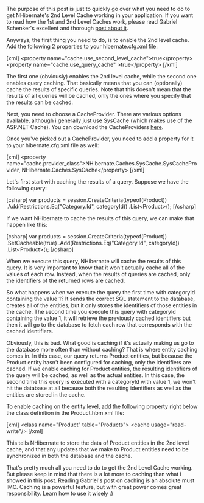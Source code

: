 The purpose of this post is just to quickly go over what you need to do to get NHibernate's 2nd Level Cache working in your application.  If you want to read how the 1st and 2nd Level Caches work, please read Gabriel Schenker's excellent and thorough <a href="http://blogs.hibernatingrhinos.com/nhibernate/archive/2008/11/09/first-and-second-level-caching-in-nhibernate.aspx">post about it</a>.

Anyways, the first thing you need to do, is to enable the 2nd level cache.  Add the following 2 properties to your hibernate.cfg.xml file:

<div>
[xml]
    &lt;property name=&quot;cache.use_second_level_cache&quot;&gt;true&lt;/property&gt;
    &lt;property name=&quot;cache.use_query_cache&quot; &gt;true&lt;/property&gt;
[/xml]
</div>

The first one (obviously) enables the 2nd level cache, while the second one enables query caching. That basically means that you can (optionally) cache the results of specific queries.  Note that this doesn't mean that the results of all queries will be cached, only the ones where you specify that the results can be cached.

Next, you need to choose a CacheProvider.  There are various options available, although i generally just use SysCache (which makes use of the ASP.NET Cache).  You can download the CacheProviders <a href="http://sourceforge.net/project/showfiles.php?group_id=216446&package_id=286204">here</a>.

Once you've picked out a CacheProvider, you need to add a property for it to your hibernate.cfg.xml file as well:

<div>
[xml]
    &lt;property name=&quot;cache.provider_class&quot;&gt;NHibernate.Caches.SysCache.SysCacheProvider, NHibernate.Caches.SysCache&lt;/property&gt;
[/xml]
</div>

Let's first start with caching the results of a query.  Suppose we have the following query:

<div>
[csharp]
                var products = session.CreateCriteria(typeof(Product))
                    .Add(Restrictions.Eq(&quot;Category.Id&quot;, categoryId))
                    .List&lt;Product&gt;();
[/csharp]
</div>

If we want NHibernate to cache the results of this query, we can make that happen like this:

<div>
[csharp]
                var products = session.CreateCriteria(typeof(Product))
                    .SetCacheable(true)
                    .Add(Restrictions.Eq(&quot;Category.Id&quot;, categoryId))
                    .List&lt;Product&gt;();
[/csharp]
</div>

When we execute this query, NHibernate will cache the results of this query.  It is very important to know that it won't actually cache all of the values of each row.  Instead, when the results of queries are cached, only the identifiers of the returned rows are cached.

So what happens when we execute the query the first time with categoryId containing the value 1? It sends the correct SQL statement to the database, creates all of the entities, but it only stores the identifiers of those entities in the cache.  The second time you execute this query with categoryId containing the value 1, it will retrieve the previously cached identifiers but then it will go to the database to fetch each row that corresponds with the cached identifiers.

Obviously, this is bad.  What good is caching if it's actually making us go to the database more often than without caching?  That is where entity caching comes in.  In this case, our query returns Product entities, but because the Product entity hasn't been configured for caching, only the identifiers are cached.  If we enable caching for Product entities, the resulting identifiers of the query will be cached, as well as the actual entities.  In this case, the second time this query is executed with a categoryId with value 1, we won't hit the database at all because both the resulting identifiers as well as the entities are stored in the cache.  

To enable caching on the entity level, add the following property right below the class definition in the Product.hbm.xml file:

<div>
[xml]
  &lt;class name=&quot;Product&quot; table=&quot;Products&quot;&gt;
    &lt;cache usage=&quot;read-write&quot;/&gt;
[/xml]
</div>

This tells NHibernate to store the data of Product entities in the 2nd level cache, and that any updates that we make to Product entities need to be synchronized in both the database and the cache.

That's pretty much all you need to do to get the 2nd Level Cache working.  But please keep in mind that there is a lot more to caching than what i showed in this post.  Reading Gabriel's post on caching is an absolute must IMO.  Caching is a powerful feature, but with great power comes great responsibility. Learn how to use it wisely :)